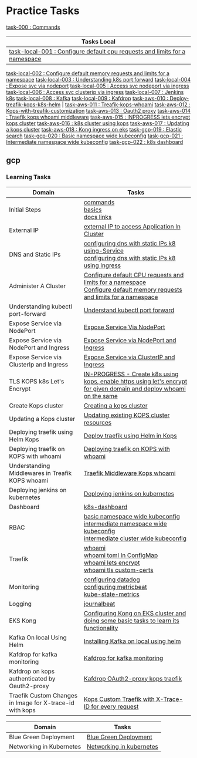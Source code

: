 # Practice Tasks

[task-000       :    Commands](practice-tasks/task-000-commands/commands.md)


Tasks Local |
---    | 
[task-local-001 :    Configure default cpu requests and limits for a namespace](practice-tasks/task-local-001-configure-default-CPU-requests-and-limits-for-a-namespace) |
[task-local-002 :    Configure default memory requests and limits for a namespace](practice-tasks/task-local-002-configure-default-memory-requests-and-limits-for-a-namespace)
[task-local-003 :    Understanding k8s port forward](practice-tasks/task-local-003-understanding-k8s-port-forward)
[task-local-004 :    Expose svc via nodeport](practice-tasks/task-local-004-expose-svc-via-nodeport)
[task-local-005 :    Access svc nodeport via ingress](practice-tasks/task-local-005-access-svc-nodeport-via-ingress)
[task-local-006 :    Access svc clusterip via ingress](practice-tasks/task-local-006-access-svc-clusterip-via-ingress)
[task-local-007 :    Jenkins k8s](practice-tasks/task-local-007-jenkins-k8s)
[task-local-008 :    Kafka](practice-tasks/task-local-008-kafka)
[task-local-009 :    Kafdrop](practice-tasks/task-local-009-kafdrop)
[task-aws-010   :    Deploy-treafik-kops-k8s-helm](practice-tasks/task-aws-010-deploy-treafik-kops-k8s-helm) |
[task-aws-011   :    Treafik-kops-whoami](practice-tasks/task-aws-011-treafik-kops-whoami)
[task-aws-012   :    Kops-with-treafik-customization](practice-tasks/task-aws-012-kops-with-treafik-customization)
[task-aws-013   :    Oauth2 proxy](practice-tasks/task-aws-013-oauth2-proxy)
[task-aws-014   :    Traefik kops whoami middleware](practice-tasks/task-aws-014-traefik-kops-whoami-middleware)
[task-aws-015   :    INPROGRESS lets encrypt kops cluster](practice-tasks/task-aws-015-lets-encrypt-kops-cluster)
[task-aws-016   :    k8s cluster using kops](practice-tasks/task-aws-016-k8s-cluster-using-kops)
[task-aws-017   :    Updating a kops cluster](practice-tasks/task-aws-017-updating-a-kops-cluster)
[task-aws-018   :    Kong ingress on eks](practice-tasks/task-aws-018-kong-ingress-on-eks)
[task-gcp-019   :    Elastic search](practice-tasks/task-gcp-019-elastic-search)
[task-gcp-020   :    Basic namespace wide kubeconfig](practice-tasks/task-gcp-020-basic-namespace-wide-kubeconfig)
[task-gcp-021   :    Intermediate namespace wide kubeconfig](practice-tasks/task-gcp-021-intermediate-namespace-wide-kubeconfig)
[task-gcp-022   :    k8s dashboard](practice-tasks/task-gcp-022-k8s-dashboard)


## gcp

### Learning Tasks



Domain | Tasks | 
---    | --- | 
Initial Steps | [commands](task-000-commands/commands.md) <br> [basics](task-000-commands/basics.md) <br> [docs links](task-000-commands/doclinks.md) |
External IP | [external IP to access Application In Cluster](gcp/task-008-external-IP-to-access-Application-In-Cluster) |
DNS and Static IPs | [configuring dns with static IPs k8 using-Service](gcp/task-009-configuring-dns-with-static-IPs-k8-using-Service) <br> [configuring dns with static IPs k8 using Ingress](gcp/task-010-configuring-dns-with-static-IPs-k8-using-Ingress) |
Administer A Cluster | [Configure default CPU requests and limits for a namespace](local-mac/task-001-configure-default-CPU-requests-and-limits-for-a-namespace) <br>  [Configure default memory requests and limits for a namespace](./local-mac/task-002-configure-default-memory-requests-and-limits-for-a-namespace) | 
Understanding kubectl port-forward | [Understand kubectl port forward](local-mac/task-003-understanding-k8s-port-forward)
Expose Service via NodePort | [Expose Service Via NodePort](local-mac/task-004-expose-svc-via-nodeport)
Expose Service via NodePort and Ingress | [Expose Service via NodePort and Ingress](local-mac/task-005-access-svc-nodeport-via-ingress)
Expose Service via ClusterIp and Ingress | [Expose Service via ClusterIP and Ingress](local-mac/task-006-access-svc-clusterip-via-ingress)
TLS KOPS k8s Let's Encrypt | [IN-PROGRESS - Create k8s using kops, enable https using let's encrypt for given domain and deploy whoami on the same](aws/task-019-lets-encrypt-kops-cluster) | 
Create Kops cluster | [Creating a kops cluster](aws/task-028-k8s-cluster-using-kops)
Updating a Kops cluster | [Updating existing KOPS cluster resources](aws/task-029-updating-a-kops-cluster)
Deploying traefik using Helm Kops | [Deploy traefik using Helm in Kops](aws/task-001-deploy-treafik-kops-k8s-helm)
Deploying traefik on KOPS with whoami | [Deploying traefik on KOPS with whoami](aws/task-002-treafik-kops-whoami)
Understanding Middlewares in Treafik KOPS whoami | [Traefik Middleware Kops whoami](aws/task-003-traefik-kops-whoami-middleware)
Deploying jenkins on kubernetes | [Deploying jenkins on kubernetes](local-mac/task-007-jenkins-k8s)
Dashboard | [k8s-dashboard](gcp/task-001-k8s-dashboard/)|
RBAC |  [basic namespace wide kubeconfig](gcp/task-002-basic-namespace-wide-kubeconfig) <br> [intermediate namespace wide kubeconfig](gcp/task-003-intermediate-namespace-wide-kubeconfig)  <br>  [intermediate cluster wide kubeconfig](gcp/task-004-intermediate-cluster-wide-kubeconfig) |
Traefik | [whoami](gcp/task-005-traefik-whoami) <br>  [whoami toml In ConfigMap](gcp/task-006-traefik-whoami-tomlInConfigMap) <br> [whoami lets encrypt](gcp/task-007-traefik-whoami-lets-encrypt) <br> [whoami tls custom-certs](gcp/task-013-traefik-whoami-tls-custom-certs)| 
Monitoring | [configuring datadog](gcp/task-011-configuring-datadog) <br> [configuring metricbeat](gcp/task-014-metricbeat) <br> [kube-state-metrics](gcp/task-015-kube-state-metrics) | 
Logging | [journalbeat](gcp/task-016-journalbeat)  |
EKS Kong | [Configuring Kong on EKS cluster and doing some basic tasks to learn its functionality](aws/task-030-kong-ingress-on-eks) |
Kafka On local Using Helm | [Installing Kafka on local using helm](local-mac/task-008-kafka)
Kafdrop for kafka monitoring | [Kafdrop for kafka monitoring](local-mac/task-009-kafdrop)
Kafdrop on kops authenticated by Oauth2-proxy | [Kafdrop OAuth2-proxy kops traefik](aws/task-004-oauth2-proxy)
Traefik Custom Changes in Image for X-trace-id with kops | [Kops Custom Traefik with X-Trace-ID for every request](aws/task-005-kops-with-treafik-customization)

Domain | Tasks | 
---    | --- | 
Blue Green Deployment | [Blue Green Deployment](concepts/task-001-blue-green-deployment) |
Networking in Kubernetes | [Networking in kubernetes](concepts/task-002-networking)



